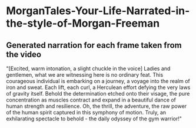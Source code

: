 # MorganTales-Your-Life-Narrated-in-the-style-of-Morgan-Freeman

## Generated narration for each frame taken from the video

"[Excited, warm intonation, a slight chuckle in the voice] Ladies and gentlemen, what we are witnessing here is no ordinary feat. This courageous individual is embarking on a journey, a voyage into the realm of iron and sweat. Each lift, each curl, a Herculean effort defying the very laws of gravity itself. Behold the determination etched onto their visage, the pure concentration as muscles contract and expand in a beautiful dance of human strength and resilience. Oh, the thrill, the adventure, the raw power of the human spirit captured in this symphony of motion. Truly, an exhilarating spectacle to behold - the daily odyssey of the gym warrior!"
